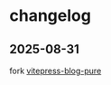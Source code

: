 # changelog

## 2025-08-31
fork [vitepress-blog-pure](https://github.com/airene/vitepress-blog-pure) 
